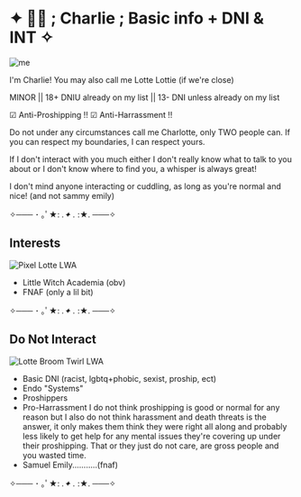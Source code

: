 
# ✦ 💫🎁 ; Charlie ; Basic info + DNI & INT ✧

![me](https://github.com/user-attachments/assets/2e953fcc-4596-4df8-9204-207a311c4028)

I'm Charlie! You may also call me Lotte Lottie (if we're close)

MINOR || 18+ DNIU already on my list || 13- DNI unless already on my list

☑︎ Anti-Proshipping !!
☑︎ Anti-Harrassment !!

Do not under any circumstances call me Charlotte, only TWO people can. If you can respect my boundaries, I can respect yours.

If I don't interact with you much either I don't really know what to talk to you about or I don't know where to find you, a whisper is always great!

I don't mind anyone interacting or cuddling, as long as you're normal and nice! (and not sammy emily)

✧─── ･ ｡ﾟ★: *.✦ .* :★. ───✧

## Interests
![Pixel Lotte LWA](https://github.com/user-attachments/assets/2d65dcd8-262d-4865-b50d-5151d26abc03)
- Little Witch Academia (obv)
- FNAF (only a lil bit)

✧─── ･ ｡ﾟ★: *.✦ .* :★. ───✧

## Do Not Interact
![Lotte Broom Twirl LWA](https://github.com/user-attachments/assets/c7c6b535-a8e3-4352-a8a8-225478a28fff)
- Basic DNI (racist, lgbtq+phobic, sexist, proship, ect)
- Endo "Systems"
- Proshippers
- Pro-Harrassment
I do not think proshipping is good or normal for any reason but I also do not think harassment and death threats is the answer, it only makes them think they were right all along and probably less likely to get help for any mental issues they're covering up under their proshipping. That or they just do not care, are gross people and you wasted time.
- Samuel Emily...........(fnaf)

✧─── ･ ｡ﾟ★: *.✦ .* :★. ───✧
